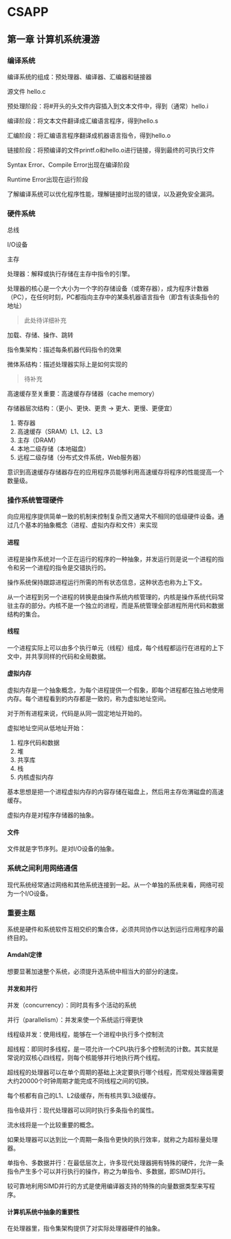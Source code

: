 # CSAPP

## 第一章 计算机系统漫游

### 编译系统

编译系统的组成：预处理器、编译器、汇编器和链接器

源文件 hello.c

预处理阶段：将#开头的头文件内容插入到文本文件中，得到（通常）hello.i

编译阶段：将文本文件翻译成汇编语言程序，得到hello.s

汇编阶段：将汇编语言程序翻译成机器语言指令，得到hello.o

链接阶段：将预编译的文件printf.o和hello.o进行链接，得到最终的可执行文件

Syntax Error、Compile Error出现在编译阶段

Runtime Error出现在运行阶段

了解编译系统可以优化程序性能，理解链接时出现的错误，以及避免安全漏洞。

### 硬件系统

总线

I/O设备

主存

处理器：解释或执行存储在主存中指令的引擎。

处理器的核心是一个大小为一个字的存储设备（或寄存器），成为程序计数器（PC），在任何时刻，PC都指向主存中的某条机器语言指令（即含有该条指令的地址）

> 此处待详细补充

加载、存储、操作、跳转

指令集架构：描述每条机器代码指令的效果

微体系结构：描述处理器实际上是如何实现的

> 待补充

高速缓存至关重要：高速缓存存储器（cache memory）

存储器层次结构：（更小、更快、更贵 -> 更大、更慢、更便宜）

1. 寄存器
2. 高速缓存（SRAM）L1、L2、L3
3. 主存（DRAM）
4. 本地二级存储（本地磁盘）
5. 远程二级存储（分布式文件系统，Web服务器）

意识到高速缓存存储器存在的应用程序员能够利用高速缓存将程序的性能提高一个数量级。

### 操作系统管理硬件

向应用程序提供简单一致的机制来控制复杂而又通常大不相同的低级硬件设备。通过几个基本的抽象概念（进程、虚拟内存和文件）来实现

#### 进程

进程是操作系统对一个正在运行的程序的一种抽象，并发运行则是说一个进程的指令和另一个进程的指令是交错执行的。

操作系统保持跟踪进程运行所需的所有状态信息，这种状态也称为上下文。

从一个进程到另一个进程的转换是由操作系统内核管理的，内核是操作系统代码常驻主存的部分。内核不是一个独立的进程，而是系统管理全部进程所用代码和数据结构的集合。

#### 线程

一个进程实际上可以由多个执行单元（线程）组成，每个线程都运行在进程的上下文中，并共享同样的代码和全局数据。

#### 虚拟内存

虚拟内存是一个抽象概念，为每个进程提供一个假象，即每个进程都在独占地使用内存。每个进程看到的内存都是一致的，称为虚拟地址空间。

对于所有进程来说，代码是从同一固定地址开始的。

虚拟地址空间从低地址开始：

1. 程序代码和数据
2. 堆
3. 共享库
4. 栈
5. 内核虚拟内存

基本思想是把一个进程虚拟内存的内容存储在磁盘上，然后用主存佐渭磁盘的高速缓存。

虚拟内存是对程序存储器的抽象。

#### 文件

文件就是字节序列。是对I/O设备的抽象。

### 系统之间利用网络通信

现代系统经常通过网络和其他系统连接到一起。从一个单独的系统来看，网络可视为一个I/O设备。

### 重要主题

系统是硬件和系统软件互相交织的集合体，必须共同协作以达到运行应用程序的最终目的。

#### Amdahl定律

想要显著加速整个系统，必须提升选系统中相当大的部分的速度。

#### 并发和并行

并发（concurrency）：同时具有多个活动的系统

并行（parallelism）：并发来使一个系统运行得更快

线程级并发：使用线程，能够在一个进程中执行多个控制流

超线程：即同时多线程，是一项允许一个CPU执行多个控制流的计数。其实就是常说的双核心四线程，则每个核能够并行地执行两个线程。

超线程的处理器可以在单个周期的基础上决定要执行哪个线程，而常规处理器需要大约20000个时钟周期才能完成不同线程之间的切换。

每个核都有自己的L1、L2级缓存，所有核共享L3级缓存。

指令级并行：现代处理器可以同时执行多条指令的属性。

流水线将是一个比较重要的概念。

如果处理器可以达到比一个周期一条指令更快的执行效率，就称之为超标量处理器。

单指令、多数据并行：在最低层次上，许多现代处理器拥有特殊的硬件，允许一条指令产生多个可以并行执行的操作，称之为单指令、多数据，即SIMD并行。

较可靠地利用SIMD并行的方式是使用编译器支持的特殊的向量数据类型来写程序。

#### 计算机系统中抽象的重要性

在处理器里，指令集架构提供了对实际处理器硬件的抽象。


